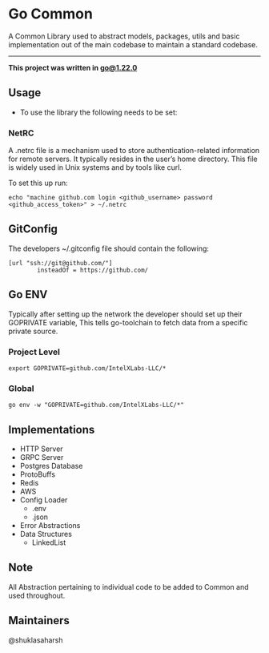 # Go Common

A Common Library used to abstract models, packages, utils and basic implementation out of the main codebase to
maintain a standard codebase.

___

**This project was written in go@1.22.0**

## Usage

- To use the library the following needs to be set:
### NetRC
A .netrc file is a mechanism used to store 
authentication-related information for remote servers. 
It typically resides in the user’s home directory. 
This file is widely used in Unix systems and by tools like curl.

To set this up run:
```shell
echo "machine github.com login <github_username> password <github_access_token>" > ~/.netrc
```

## GitConfig
The developers ~/.gitconfig file should contain the following:
```text
[url "ssh://git@github.com/"]
        insteadOf = https://github.com/
```

## Go ENV
Typically after setting up the network the developer should set up their GOPRIVATE variable,
This tells go-toolchain to fetch data from a specific private source.

### Project Level
```shell
export GOPRIVATE=github.com/IntelXLabs-LLC/*
```

### Global
```shell
go env -w "GOPRIVATE=github.com/IntelXLabs-LLC/*"
```

## Implementations

- HTTP Server
- GRPC Server
- Postgres Database
- ProtoBuffs
- Redis
- AWS
- Config Loader
    - .env
    - .json
- Error Abstractions
- Data Structures
    - LinkedList

## Note

All Abstraction pertaining to individual code to be added to Common and used throughout.

## Maintainers

@shuklasaharsh

